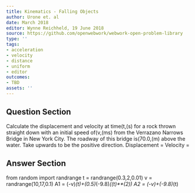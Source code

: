 ```yaml
---
title: Kinematics - Falling Objects
author: Urone et. al
date: March 2018
editor: Wynne Reichheld, 19 June 2018
source: https://github.com/openwebwork/webwork-open-problem-library
type: ''
tags:
- acceleration
- velocity
- distance
- uniform
- editor
outcomes:
- TBD
assets: ''
---
```


## Question Section 

Calculate the displacement and velocity at time(t,(s) for a rock thrown straight down with an initial speed of(v,(ms) from the Verrazano Narrows Bridge in New York City. The roadway of this bridge is(70.0,(m) above the water. Take upwards to be the positive direction.
Displacement =
Velocity =


## Answer Section

from random import randrange
t = randrange(0.3,2,0.01)
v = randrange(10,17,0.1)
A1 = (-v)*(t)+(0.5)*(-9.8)*((t)**(2))
A2 = (-v)+(-9.8)*(t)